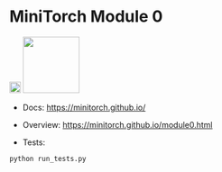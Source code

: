 # MiniTorch Module 0  

<img src="https://github.com/Smthri/Module-0/.github/workflows/python-package.yml/badge.svg" width="20px">

<img src="https://minitorch.github.io/_images/match.png" width="100px">

* Docs: https://minitorch.github.io/

* Overview: https://minitorch.github.io/module0.html

* Tests:

```
python run_tests.py
```
